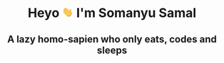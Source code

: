 <h1 align="center">Heyo <img src= "./Assests/Hi.gif" width="25px"> I'm Somanyu Samal</h1>

<h2 align="center">A lazy homo-sapien who only eats, codes and sleeps

<!--
**Somanyu/Somanyu** is a ✨ _special_ ✨ repository because its `README.md` (this file) appears on your GitHub profile.

Here are some ideas to get you started:

- 🔭 I’m currently working on ...
- 🌱 I’m currently learning ...
- 👯 I’m looking to collaborate on ...
- 🤔 I’m looking for help with ...
- 💬 Ask me about ...
- 📫 How to reach me: ...
- 😄 Pronouns: ...
- ⚡ Fun fact: ...
-->

